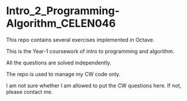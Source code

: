 # Intro_2_Programming-Algorithm_CELEN046

This repo contains several exercises implemented in Octave.

This is the Year-1 coursework of intro to programming and algorithm.

All the questions are solved independently.

The repo is used to manage my CW code only. 

I am not sure whether I am allowed to put the CW questions here. If not, please contact me.
